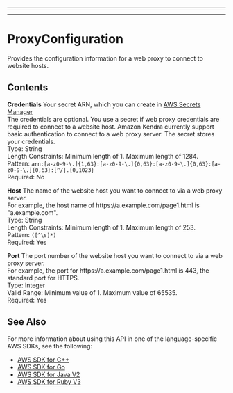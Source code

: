 --------

--------

# ProxyConfiguration<a name="API_ProxyConfiguration"></a>

Provides the configuration information for a web proxy to connect to website hosts\.

## Contents<a name="API_ProxyConfiguration_Contents"></a>

 **Credentials**   <a name="Kendra-Type-ProxyConfiguration-Credentials"></a>
Your secret ARN, which you can create in [AWS Secrets Manager](https://docs.aws.amazon.com/secretsmanager/latest/userguide/intro.html)   
The credentials are optional\. You use a secret if web proxy credentials are required to connect to a website host\. Amazon Kendra currently support basic authentication to connect to a web proxy server\. The secret stores your credentials\.  
Type: String  
Length Constraints: Minimum length of 1\. Maximum length of 1284\.  
Pattern: `arn:[a-z0-9-\.]{1,63}:[a-z0-9-\.]{0,63}:[a-z0-9-\.]{0,63}:[a-z0-9-\.]{0,63}:[^/].{0,1023}`   
Required: No

 **Host**   <a name="Kendra-Type-ProxyConfiguration-Host"></a>
The name of the website host you want to connect to via a web proxy server\.  
For example, the host name of https://a\.example\.com/page1\.html is "a\.example\.com"\.  
Type: String  
Length Constraints: Minimum length of 1\. Maximum length of 253\.  
Pattern: `([^\s]*)`   
Required: Yes

 **Port**   <a name="Kendra-Type-ProxyConfiguration-Port"></a>
The port number of the website host you want to connect to via a web proxy server\.   
For example, the port for https://a\.example\.com/page1\.html is 443, the standard port for HTTPS\.  
Type: Integer  
Valid Range: Minimum value of 1\. Maximum value of 65535\.  
Required: Yes

## See Also<a name="API_ProxyConfiguration_SeeAlso"></a>

For more information about using this API in one of the language\-specific AWS SDKs, see the following:
+  [ AWS SDK for C\+\+](https://docs.aws.amazon.com/goto/SdkForCpp/kendra-2019-02-03/ProxyConfiguration) 
+  [ AWS SDK for Go](https://docs.aws.amazon.com/goto/SdkForGoV1/kendra-2019-02-03/ProxyConfiguration) 
+  [ AWS SDK for Java V2](https://docs.aws.amazon.com/goto/SdkForJavaV2/kendra-2019-02-03/ProxyConfiguration) 
+  [ AWS SDK for Ruby V3](https://docs.aws.amazon.com/goto/SdkForRubyV3/kendra-2019-02-03/ProxyConfiguration) 